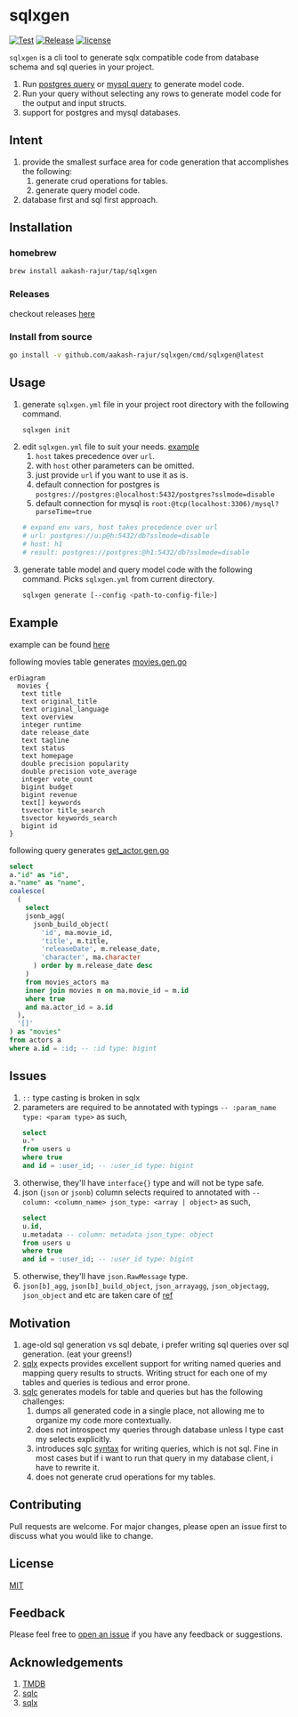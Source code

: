 # sqlxgen

[![Test](https://github.com/aakash-rajur/sqlxgen/actions/workflows/test.yml/badge.svg)](https://github.com/aakash-rajur/sqlxgen/actions/workflows/test.yml) 
[![Release](https://github.com/aakash-rajur/sqlxgen/actions/workflows/release.yml/badge.svg)](https://github.com/aakash-rajur/sqlxgen/actions/workflows/release.yml) 
[![license](http://img.shields.io/badge/license-MIT-red.svg?style=flat)](https://raw.githubusercontent.com/aakash-rajur/sqlxgen/main/LICENSE.md)

`sqlxgen` is a cli tool to generate sqlx compatible code from database schema and sql queries in your project.

1. Run [postgres query](https://github.com/aakash-rajur/sqlxgen/blob/main/internal/introspect/pg/model.sql) 
   or [mysql query](https://github.com/aakash-rajur/sqlxgen/blob/main/internal/introspect/mysql/model.sql) 
   to generate model code.
2. Run your query without selecting any rows to generate model code for the output and input structs.
3. support for postgres and mysql databases.

## Intent
1. provide the smallest surface area for code generation that accomplishes the following:
   1. generate crud operations for tables.
   2. generate query model code.
2. database first and sql first approach. 

## Installation
### homebrew
```bash
brew install aakash-rajur/tap/sqlxgen
```

### Releases
checkout releases [here](https://github.com/aakash-rajur/sqlxgen/releases)

### Install from source
```bash
go install -v github.com/aakash-rajur/sqlxgen/cmd/sqlxgen@latest
```

## Usage

1. generate `sqlxgen.yml` file in your project root directory with the following command.
   ```bash
   sqlxgen init
   ```
2. edit `sqlxgen.yml` file to suit your needs. [example](example/sqlxgen.yml#L12-L14)
   1. `host` takes precedence over `url`.
   2. with `host` other parameters can be omitted.
   3. just provide `url` if you want to use it as is.
   4. default connection for postgres is `postgres://postgres:@localhost:5432/postgres?sslmode=disable`
   5. default connection for mysql is `root:@tcp(localhost:3306)/mysql?parseTime=true`
   ```yaml
   # expand env vars, host takes precedence over url
   # url: postgres://u:p@h:5432/db?sslmode=disable
   # host: h1
   # result: postgres://postgres:@h1:5432/db?sslmode=disable
   ```
3. generate table model and query model code with the following command. Picks `sqlxgen.yml` from current directory.
   ```bash
   sqlxgen generate [--config <path-to-config-file>]
   ```

## Example
example can be found [here](example)

following movies table generates [movies.gen.go](example/internal/tmdb_pg/models/movie.gen.go)
   ```mermaid
   erDiagram
     movies {
      text title
      text original_title
      text original_language
      text overview
      integer runtime
      date release_date
      text tagline
      text status
      text homepage
      double precision popularity
      double precision vote_average
      integer vote_count
      bigint budget
      bigint revenue
      text[] keywords
      tsvector title_search
      tsvector keywords_search
      bigint id
   }
   ```
following query generates [get_actor.gen.go](example/internal/tmdb_pg/api/get_actor.gen.go)
   ```sql
   select
   a."id" as "id",
   a."name" as "name",
   coalesce(
     (
       select
       jsonb_agg(
         jsonb_build_object(
           'id', ma.movie_id,
           'title', m.title,
           'releaseDate', m.release_date,
           'character', ma.character
         ) order by m.release_date desc
       )
       from movies_actors ma
       inner join movies m on ma.movie_id = m.id
       where true
       and ma.actor_id = a.id
     ),
     '[]'
   ) as "movies"
   from actors a
   where a.id = :id; -- :id type: bigint
   ```

## Issues
1. `::` type casting is broken in sqlx
2. parameters are required to be annotated with typings `-- :param_name type: <param type>` as such,
   ```sql
   select 
   u.* 
   from users u 
   where true 
   and id = :user_id; -- :user_id type: bigint
   ```
3. otherwise, they'll have `interface{}` type and will not be type safe.
4. json (`json` or `jsonb`) column selects required to annotated with `-- column: <column_name> json_type: <array | object>` as such,
   ```sql
   select
   u.id,
   u.metadata -- column: metadata json_type: object
   from users u
   where true
   and id = :user_id; -- :user_id type: bigint
   ```
5. otherwise, they'll have `json.RawMessage` type.
6. `json[b]_agg`, `json[b]_build_object`, `json_arrayagg`, `json_objectagg`, `json_object` and etc are taken care of [ref](internal/introspect/pg/json.go#L34)

## Motivation
1. age-old sql generation vs sql debate, i prefer writing sql queries over sql generation. (eat your greens!)
2. [sqlx](https://github.com/jmoiron/sqlx) expects provides excellent support for writing named queries and mapping query results to structs. Writing struct for each one of my tables and queries is tedious and error prone.
3. [sqlc](https://github.com/sqlc-dev/sqlc) generates models for table and queries but has the following challenges:
   1. dumps all generated code in a single place, not allowing me to organize my code more contextually. 
   2. does not introspect my queries through database unless I type cast my selects explicitly.
   3. introduces sqlc [syntax](https://docs.sqlc.dev/en/latest/howto/named_parameters.html#nullable-parameters) for 
      writing queries, which is not sql. Fine in most cases but if i want to run that query in my database client, 
      i have to rewrite it.
   4. does not generate crud operations for my tables.

## Contributing
Pull requests are welcome. For major changes, please open an issue first to discuss what you would like to change.

## License
[MIT](LICENSE.md)

## Feedback
Please feel free to [open an issue](https://github.com/aakash-rajur/sqlxgen/issues/new) if you have any feedback or suggestions.

## Acknowledgements
1. [TMDB](https://www.kaggle.com/datasets/tmdb/tmdb-movie-metadata)
2. [sqlc](https://github.com/sqlc-dev/sqlc)
3. [sqlx](https://github.com/jmoiron/sqlx)
